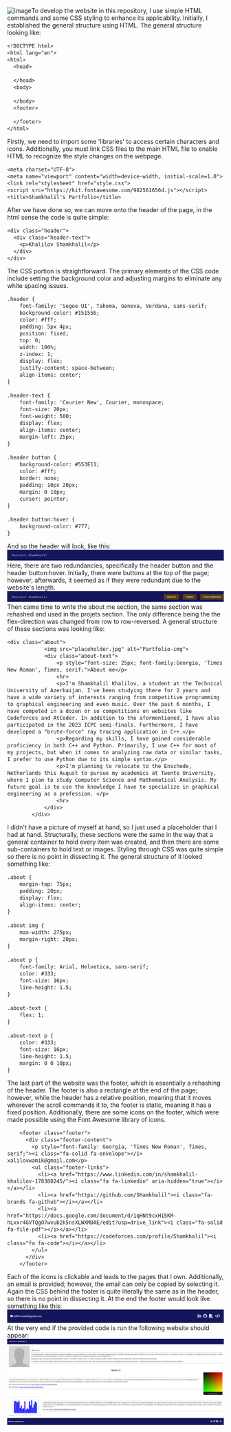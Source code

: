 ![image](https://github.com/SHamkhalil/Web-Programming-Front-end-/assets/119887427/07bc0b14-5186-4665-85d6-75258117f87e)To develop the website in this repository, I use simple HTML commands and some CSS styling to enhance its applicability. Initially, I established the general structure using HTML. The general structure looking like:
```
<!DOCTYPE html>
<html lang="en">
<html>
  <head>

  </head>
  <body>

  </body>
  <footer>

  </footer>
</html>
```
Firstly, we need to import some 'libraries' to access certain characters and icons. Additionally, you must link CSS files to the main HTML file to enable HTML to recognize the style changes on the webpage.
```
<meta charset="UTF-8">
<meta name="viewport" content="width=device-width, initial-scale=1.0">
<link rel="stylesheet" href="style.css"> 
<script src="https://kit.fontawesome.com/982561656d.js"></script>
<title>Shamkhalil's Partfolio</title>
```
After we have done so, we can move onto the header of the page, in the html sense the code is quite simple:
```
<div class="header">
  <div class="header-text">
    <p>Khalilov Shamkhalil</p>
  </div>
</div>
```
The CSS portion is straightforward. The primary elements of the CSS code include setting the background color and adjusting margins to eliminate any white spacing issues.
```
.header {
    font-family: 'Segoe UI', Tahoma, Geneva, Verdana, sans-serif;
    background-color: #15155b;
    color: #fff;
    padding: 5px 4px;
    position: fixed;
    top: 0;
    width: 100%;
    z-index: 1;
    display: flex;
    justify-content: space-between;
    align-items: center;
}

.header-text {
    font-family: 'Courier New', Courier, monospace;
    font-size: 20px;
    font-weight: 500;
    display: flex;
    align-items: center;
    margin-left: 25px;
}

.header button {
    background-color: #553E11;
    color: #fff;
    border: none;
    padding: 10px 20px;
    margin: 0 10px;
    cursor: pointer;
}

.header button:hover {
    background-color: #777;
}
```
And so the header will look, like this:
![header](https://github.com/SHamkhalil/Web-Programming-Front-end-/blob/main/photos/doc/header.png?raw=true)
Here, there are two redundancies, specifically the header button and the header button:hover. Initially, there were buttons at the top of the page; however, afterwards, it seemed as if they were redundant due to the website's length.
![buttons displayed](https://github.com/SHamkhalil/Web-Programming-Front-end-/blob/main/photos/doc/buttons.png?raw=true)
Then came time to write the about me section, the same section was rehashed and used in the projets section. The only difference being the the flex-direction was changed from row to row-reversed.
A general structure of these sections was looking like:
```
<div class="about">
            <img src="placeholder.jpg" alt="Partfolio-img">
            <div class="about-text">
                <p style="font-size: 25px; font-family:Georgia, 'Times New Roman', Times, serif;">About me</p>
                <hr>
                <p>I'm Shamkhalil Khalilov, a student at the Technical University of Azerbaijan. I've been studying there for 2 years and have a wide variety of interests ranging from competitive programming to graphical engineering and even music. Over the past 6 months, I have competed in a dozen or so competitions on websites like Codeforces and AtCoder. In addition to the aformentioned, I have also participated in the 2023 ICPC semi-finals. Furthermore, I have developed a "brute-force" ray tracing application in C++.</p>
                <p>Regarding my skills, I have gained considerable proficiency in both C++ and Python. Primarily, I use C++ for most of my projects, but when it comes to analyzing raw data or similar tasks, I prefer to use Python due to its simple syntax.</p>
                <p>I'm planning to relocate to the Enschede, Netherlands this August to pursue my academics at Twente University, where I plan to study Computer Science and Mathematical Analysis. My future goal is to use the knowledge I have to specialize in graphical engineering as a profession. </p>
                <hr>
            </div>
        </div>
```
I didn't have a picture of myself at hand, so I just used a placeholder that I had at hand.
Structurally, these sections were the same in the way that a general container to hold every item was created, and then there are some sub-containers to hold text or images.
Styling through CSS was quite simple so there is no point in dissecting it. The general structure of it looked something like:
```
.about {
    margin-top: 75px;
    padding: 20px;
    display: flex;
    align-items: center;
}

.about img {
    max-width: 275px;
    margin-right: 20px;
}

.about p {
    font-family: Arial, Helvetica, sans-serif;
    color: #333;
    font-size: 16px;
    line-height: 1.5;
}

.about-text {
    flex: 1;
}

.about-text p {
    color: #333;
    font-size: 16px;
    line-height: 1.5;
    margin: 0 0 10px;
}
```
The last part of the website was the footer, which is essentially a rehashing of the header. The footer is also a rectangle at the end of the page; however, while the header has a relative position, meaning that it moves wherever the scroll commands it to, the footer is static, meaning it has a fixed position. Additionally, there are some icons on the footer, which were made possible using the Font Awesome library of icons.
```
    <footer class="footer">
      <div class="footer-content">
        <p style="font-family: Georgia, 'Times New Roman', Times, serif;"><i class="fa-solid fa-envelope"></i> xalilovwamik@gmail.com</p>
        <ul class="footer-links">
          <li><a href="https://www.linkedin.com/in/shamkhalil-khalilov-178380245/"><i class="fa fa-linkedin" aria-hidden="true"></i></a></li>
          <li><a href="https://github.com/SHamkhalil"><i class="fa-brands fa-github"></i></a></li>
          <li><a href="https://docs.google.com/document/d/1qHNt9cxH15KM-hLxxr4GVTQgO7wvub2k5nsXLWXMDAE/edit?usp=drive_link"><i class="fa-solid fa-file-pdf"></i></a></li>
          <li><a href="https://codeforces.com/profile/Shamkhalil"><i class="fa fa-code"></i></a></li>
        </ul>
      </div>
    </footer>
```
Each of the icons is clickable and leads to the pages that I own. Additionally, an email is provided; however, the email can only be copied by selecting it.
Again the CSS behind the footer is quite literally the same as in the header, so there is no point in dissecting it.
At the end the footer would look like something like this:
![footer](https://github.com/SHamkhalil/Web-Programming-Front-end-/blob/main/photos/doc/footer.png?raw=true)
At the very end if the provided code is run the following website should appear:
![website_overview](https://github.com/SHamkhalil/Web-Programming-Front-end-/blob/main/photos/doc/overview.png?raw=true)

